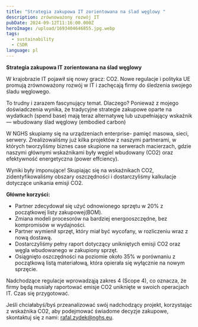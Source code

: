 ```yaml
---
title: "Strategia zakupowa IT zorientowana na ślad węglowy "
description: zrównoważony rozwój IT
pubDate: 2024-09-12T11:16:00.000Z
heroImage: /upload/1693404646855.jpg.webp
tags:
  - sustainability
  - CSDR
language: pl
---
```

**Strategia zakupowa IT zorientowana na ślad węglowy** 

W krajobrazie IT pojawił się nowy gracz: CO2. Nowe regulacje i polityka UE promują zrównoważony rozwój w IT i zachęcają firmy do śledzenia swojego śladu węglowego.

To trudny i zarazem fascynujący temat. Dlaczego? Ponieważ z mojego doświadczenia wynika, że tradycyjne strategie zakupowe oparte na wydatkach (spend base) mają teraz alternatywę lub uzupełniający wskaźnik — wbudowany ślad węglowy (embodied carbon)

W NGHS skupiamy się na urządzeniach enterprise- pamięć masowa, sieci, serwery. Zrealizowaliśmy już kilka projektów z naszymi partnerami, w których tworzyliśmy biznes case skupione na serwerach macierzach, gdzie naszymi głównymi wskaźnikami były węgiel wbudowany (CO2) oraz efektywność energetyczna (power effciency).

Wyniki były imponujące! Skupiając się na wskaźnikach CO2, zidentyfikowaliśmy obszary oszczędności i dostarczyliśmy kalkulacje dotyczące unikania emisji CO2.

**Główne korzyści:**

* Partner zdecydował się użyć odnowionego sprzętu w 20% z początkowej listy zakupowej(BOM).
* Zmiana modeli procesorów na bardziej energooszczędne, bez kompromisów w wydajności.
* Partner wymienił sprzęt, który miał być wycofany, w rozliczeniu wraz z nową dostawą.
* Dostarczyliśmy pełny raport dotyczący unikniętych emisji CO2 oraz węgla wbudowanego w zakupiony sprzęt.
* Osiągnięto oszczędności na poziomie około 35% w porównaniu z początkową listą materiałową, która opierała się wyłącznie na nowym sprzęcie.

Nadchodzące regulacje wprowadząją zakres 4 (Scope 4), co oznacza, że firmy będą musiały raportować emisje CO2 uniknięte w swoich operacjach IT. Czas się przygotować.

Jeśli chciałabyś/byś przeanalizować swój nadchodzący projekt, korzystając z wskaźnika CO2, aby podejmować świadome decyzje zakupowe, skontaktuj się z nami: rafal.zydek@nghs.eu.

